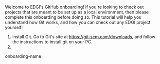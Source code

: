 Welcome to EDGI's GitHub onboarding! If you're looking to check out projects that are meant to be set up as a local environment, then please complete this onboarding before doing so.
This tutorial will help you understand how Git works, and how you can check out any EDGI project yourself!

1) Install Git. Go to Git's site at https://git-scm.com/downloads, and follow the instructions to install git on your PC.
2) 
onboarding-name